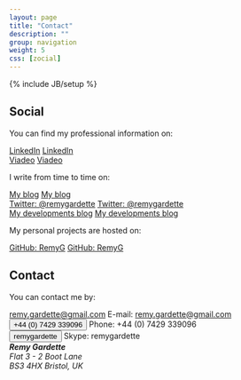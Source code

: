 ```yaml
---
layout: page
title: "Contact"
description: ""
group: navigation
weight: 5
css: [zocial]
---
```

{% include JB/setup %}

## Social

You can find my professional information on:

<div class="social-row">
	<a class="zocial linkedin icon" href="http://fr.linkedin.com/in/remygardette" target="_blank">LinkedIn</a>
	<a href="http://fr.linkedin.com/in/remygardette" target="_blank">LinkedIn</a>
</div>
<div class="social-row">
	<a class="zocial viadeo icon" href="http://www.viadeo.com/fr/profile/remy.gardette1" target="_blank">Viadeo</a>
	<a href="http://www.viadeo.com/fr/profile/remy.gardette1" target="_blank">Viadeo</a>
</div>

I write from time to time on:

<div class="social-row">
	<a class="zocial wordpress icon" href="http://blog.remyg.fr" target="_blank">My blog</a>
	<a href="http://blog.remyg.fr" target="_blank">My blog</a>
</div>
<div class="social-row">
	<a class="zocial twitter icon" href="http://twitter.com/remygardette" target="_blank">Twitter: @remygardette</a>
	<a href="http://twitter.com/remygardette" target="_blank">Twitter: @remygardette</a>
</div>
<div class="social-row">
	<a class="zocial wordpress icon" href="http://dev.remyg.fr" target="_blank">My developments blog</a>
	<a href="http://dev.remyg.fr" target="_blank">My developments blog</a>
</div>

My personal projects are hosted on:

<div class="social-row">
	<a class="zocial github icon" href="https://github.com/RemyG" target="_blank">GitHub: RemyG</a>
	<a href="https://github.com/RemyG" target="_blank">GitHub: RemyG</a>
</div>

## Contact

You can contact me by:

<div class="contact-row">
	<a class="zocial email icon" href="mailto:remy.gardette@gmail.com">remy.gardette@gmail.com</a>
	E-mail: <a href="mailto:remy.gardette@gmail.com">remy.gardette@gmail.com</a>
</div>

<div class="contact-row">
	<button class="zocial call icon">+44 (0) 7429 339096</button>
	Phone: +44 (0) 7429 339096
</div>

<div class="contact-row">
	<button class="zocial skype icon">remygardette</button>
	Skype: remygardette
</div>

<div class="contact-row">
	<address>
		<strong>Remy Gardette</strong><br>
		Flat 3 - 2 Boot Lane<br>
		BS3 4HX Bristol, UK<br>
	</address>
</div>